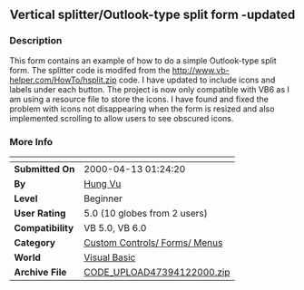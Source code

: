 ﻿<div align="center">

## Vertical splitter/Outlook\-type split form \-updated


</div>

### Description

This form contains an example of how to do a simple Outlook-type split form. The splitter code is modifed from the http://www.vb-helper.com/HowTo/hsplit.zip code. I have updated to include icons and labels under each button. The project is now only compatible with VB6 as I am using a resource file to store the icons. I have found and fixed the problem with icons not disappearing when the form is resized and also implemented scrolling to allow users to see obscured icons.
 
### More Info
 


<span>             |<span>
---                |---
**Submitted On**   |2000-04-13 01:24:20
**By**             |[Hung Vu](https://github.com/Planet-Source-Code/PSCIndex/blob/master/ByAuthor/hung-vu.md)
**Level**          |Beginner
**User Rating**    |5.0 (10 globes from 2 users)
**Compatibility**  |VB 5\.0, VB 6\.0
**Category**       |[Custom Controls/ Forms/  Menus](https://github.com/Planet-Source-Code/PSCIndex/blob/master/ByCategory/custom-controls-forms-menus__1-4.md)
**World**          |[Visual Basic](https://github.com/Planet-Source-Code/PSCIndex/blob/master/ByWorld/visual-basic.md)
**Archive File**   |[CODE\_UPLOAD47394122000\.zip](https://github.com/Planet-Source-Code/hung-vu-vertical-splitter-outlook-type-split-form-updated__1-7077/archive/master.zip)








